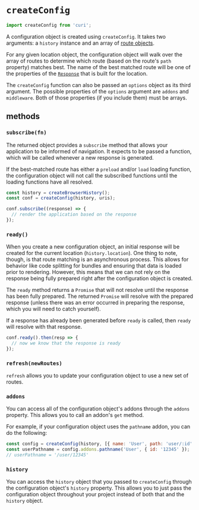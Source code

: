 # `createConfig`

```js
import createConfig from 'curi';
```

A configuration object is created using `createConfig`. It takes two arguments: a `history` instance and an array of [route objects]('./route.md).

For any given location object, the configuration object will walk over the array of routes to determine which route (based on the route's `path` property) matches best. The name of the best matched route will be one of the properties of the [`Response`](./response.md) that is built for the location.

The `createConfig` function can also be passed an `options` object as its third argument. The possible properties of the `options` argument are `addons` and `middleware`. Both of those properties (if you include them) must be arrays.

## methods

### `subscribe(fn)`

The returned object provides a `subscribe` method that allows your application to be informed of navigation. It expects to be passed a function, which will be called whenever a new response is generated.

If the best-matched route has either a `preload` and/or `load` loading function, the configuration object will not call the subscribed functions until the loading functions have all resolved.

```js
const history = createBrowserHistory();
const conf = createConfig(history, uris);

conf.subscribe((response) => {
  // render the application based on the response
});
```

### `ready()`

When you create a new configuration object, an initial response will be created for the current location (`history.location`). One thing to note, though, is that route matching is an asynchronous process. This allows for behavior like code splitting for bundles and ensuring that data is loaded prior to rendering. However, this means that we can not rely on the response being fully prepared right after the configuration object is created.

The `ready` method returns a `Promise` that will not resolve until the response has been fully prepared. The returned `Promise` will resolve with the prepared response (unless there was an error occurred in preparing the response, which you will need to catch yourself).

If a response has already been generated before `ready` is called, then `ready` will resolve with that response.

```js
conf.ready().then(resp => {
  // now we know that the response is ready
});
```


### `refresh(newRoutes)`

`refresh` allows you to update your configuration object to use a new set of routes.

### `addons`

You can access all of the configuration object's addons through the `addons` property. This allows you to call an addon's `get` method.

For example, if your configuration object uses the `pathname` addon, you can do the following:

```js
const config = createConfig(history, [{ name: 'User', path: 'user/:id' }], [ pathname ]);
const userPathname = config.addons.pathname('User', { id: '12345' });
// userPathname = '/user/12345'
```

### `history`

You can access the `history` object that you passed to `createConfig` through the configuration object's `history` property. This allows you to just pass the configuration object throughout your project instead of both that and the `history` object.

